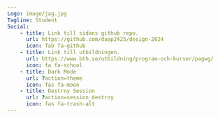 ```yaml
---
Logo: image/jag.jpg
Tagline: Student
Social:
    - title: Link till sidans github repo.
      url: https://github.com/daap2425/design-2024
      icon: fab fa-github
    - title: Link till utbildningen.
      url: https://www.bth.se/utbildning/program-och-kurser/pagwg/
      icon: fa fa-school
    - title: Dark Mode
      url: ?action=theme
      icon: fas fa-moon
    - title: Destroy Session
      url: ?action=session_destroy
      icon: fas fa-trash-alt
---
```

